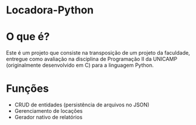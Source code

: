 # Locadora-Python

# O que é?
Este é um projeto que consiste na transposição de um projeto da faculdade, entregue como avaliação na disciplina de Programação II da UNICAMP (originalmente desenvolvido em C) para a linguagem Python. 

# Funções
- CRUD de entidades (persistência de arquivos no JSON)
- Gerenciamento de locações
- Gerador nativo de relatórios
